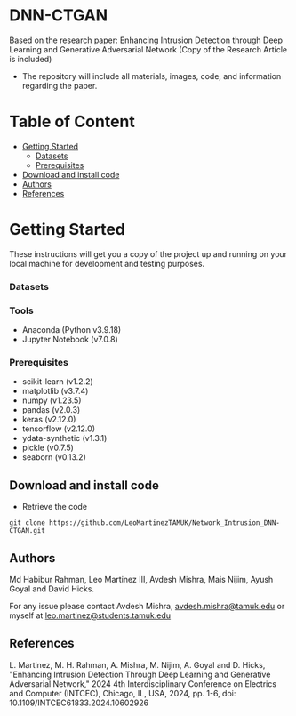 # DNN-CTGAN

Based on the research paper: Enhancing Intrusion Detection through Deep Learning and Generative Adversarial Network (Copy of the Research Article is included)
- The repository will include all materials, images, code, and information regarding the paper.

# Table of Content
*	[Getting Started](#getting-started)
    *	[Datasets](#datasets)
    *	[Prerequisites](#prerequisites)
*	[Download and install code](#download-and-install-code)
*	[Authors](#authors)
*	[References](#references)

# Getting Started

These instructions will get you a copy of the project up and running on your local machine for development and testing purposes. 

### Datasets


### Tools
- Anaconda (Python v3.9.18)
- Jupyter Notebook (v7.0.8)

### Prerequisites
+ scikit-learn (v1.2.2)
+ matplotlib (v3.7.4)
+ numpy (v1.23.5)
+ pandas (v2.0.3)
+ keras (v2.12.0)
+ tensorflow (v2.12.0)
+ ydata-synthetic (v1.3.1)
+ pickle (v0.7.5)
+ seaborn (v0.13.2)
    
## Download and install code

- Retrieve the code

```
git clone https://github.com/LeoMartinezTAMUK/Network_Intrusion_DNN-CTGAN.git
```

## Authors

Md Habibur Rahman, Leo Martinez III, Avdesh Mishra, Mais Nijim, Ayush Goyal and David Hicks. 

For any issue please contact Avdesh Mishra, avdesh.mishra@tamuk.edu or myself at leo.martinez@students.tamuk.edu 

## References

L. Martinez, M. H. Rahman, A. Mishra, M. Nijim, A. Goyal and D. Hicks, "Enhancing Intrusion Detection Through Deep Learning and Generative Adversarial Network," 2024 4th Interdisciplinary Conference on Electrics and Computer (INTCEC), Chicago, IL, USA, 2024, pp. 1-6, doi: 10.1109/INTCEC61833.2024.10602926
